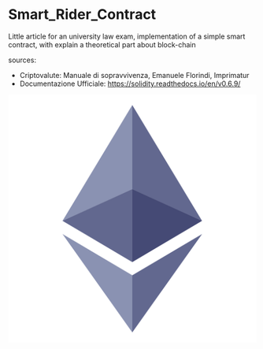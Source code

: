 # Smart_Rider_Contract
Little article for an university law exam, implementation of a simple smart contract, with explain a theoretical part about block-chain

sources: 
- Criptovalute: Manuale di sopravvivenza, Emanuele Florindi, Imprimatur 
- Documentazione Ufficiale: https://solidity.readthedocs.io/en/v0.6.9/

![alt text](https://github.com/Andrew-Wyn/Smart_Rider_Contract/blob/master/eth.png)
